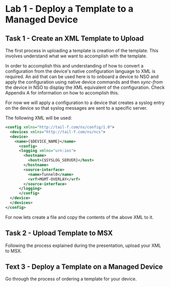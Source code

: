 # Lab 1 - Deploy a Template to a Managed Device

## Task 1 - Create an XML Template to Upload
The first process in uploading a template is creation of the template. This involves understand what we want to accomplish with the template.

In order to accomplish this and understanding of how to convert a configuration from the device's native configuration language to XML is required. An aid that can be used here is to onboard a device to NSO and apply the configuration using native device commands and then *sync-from* the device in NSO to display the XML equivalent of the configuration. Check Appendix A for information on how to accomplish this.

For now we will apply a configuration to a device that creates a syslog entry on the device so that syslog messages are sent to a specific server.

The following XML will be used:
```xml
<config xmlns="http://tail-f.com/ns/config/1.0">
  <devices xmlns="http://tail-f.com/ns/ncs">
  <device>
    <name>{$DEVICE_NAME}</name>
      <config>
      <logging xmlns="urn:ios">
        <hostname>
          <host>{$SYSLOG_SERVER}</host>
        </hostname>
        <source-interface>
          <name>Tunnel0</name>
          <vrf>MGMT-OVERLAY</vrf>
        </source-interface>
      </logging>
      </config>
  </device>
  </devices>
</config>
```

For now lets create a file and copy the contents of the above XML to it.

## Task 2 - Upload Template to MSX

Following the process explained during the presentation, upload your XML to MSX.

## Text 3 - Deploy a Template on a Managed Device

Go through the process of ordering a template for your device.
